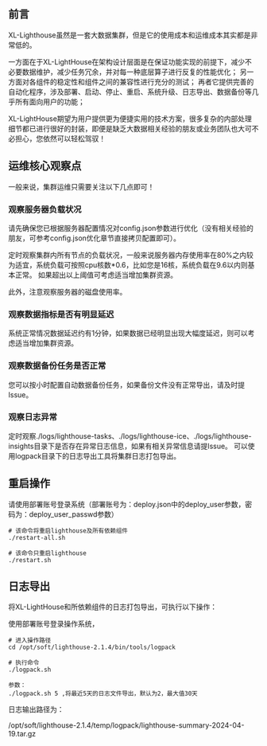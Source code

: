 ## 前言

XL-Lighthouse虽然是一套大数据集群，但是它的使用成本和运维成本其实都是非常低的。

一方面在于XL-LightHouse在架构设计层面是在保证功能实现的前提下，减少不必要数据维护，减少任务冗余，并对每一种底层算子进行反复的性能优化；
另一方面对各组件的稳定性和组件之间的兼容性进行充分的测试；
再者它提供完善的自动化程序，涉及部署、启动、停止、重启、系统升级、日志导出、数据备份等几乎所有面向用户的功能；

XL-LightHouse期望为用户提供更为便捷实用的技术方案，很多复杂的内部处理细节都已进行很好的封装，即便是缺乏大数据相关经验的朋友或业务团队也大可不必担心，您依然可以轻松驾驭！

## 运维核心观察点

一般来说，集群运维只需要关注以下几点即可！

### 观察服务器负载状况
请先确保您已根据服务器配置情况对config.json参数进行优化（没有相关经验的朋友，可参考config.json优化章节直接拷贝配置即可）。

定时观察集群内所有节点的负载状况，一般来说服务器内存使用率在80%之内较为适宜，系统负载可按照cpu核数*0.6，比如您是16核，系统负载在9.6以内则基本正常。
如果超出以上阈值可考虑适当增加集群资源。

此外，注意观察服务器的磁盘使用率。

### 观察数据指标是否有明显延迟
系统正常情况数据延迟约有1分钟，如果数据已经明显出现大幅度延迟，则可以考虑适当增加集群资源。

### 观察数据备份任务是否正常

您可以按小时配置自动数据备份任务，如果备份文件没有正常导出，请及时提Issue。

### 观察日志异常
定时观察./logs/lighthouse-tasks、./logs/lighthouse-ice、./logs/lighthouse-insights目录下是否存在异常日志信息，如果有相关异常信息请提Issue。
可以使用logpack目录下的日志导出工具将集群日志打包导出。

## 重启操作

请使用部署账号登录系统（部署账号为：deploy.json中的deploy_user参数，密码为：deploy_user_passwd参数）

```
# 该命令将重启lighthouse及所有依赖组件
./restart-all.sh

# 该命令只重启lighthouse
./restart.sh
```

## 日志导出

将XL-LightHouse和所依赖组件的日志打包导出，可执行以下操作：

使用部署账号登录操作系统，

```
# 进入操作路径
cd /opt/soft/lighthouse-2.1.4/bin/tools/logpack

# 执行命令
./logpack.sh

参数：
./logpack.sh 5 ,将最近5天的日志文件导出，默认为2，最大值30天
```

日志输出路径为：

/opt/soft/lighthouse-2.1.4/temp/logpack/lighthouse-summary-2024-04-19.tar.gz

